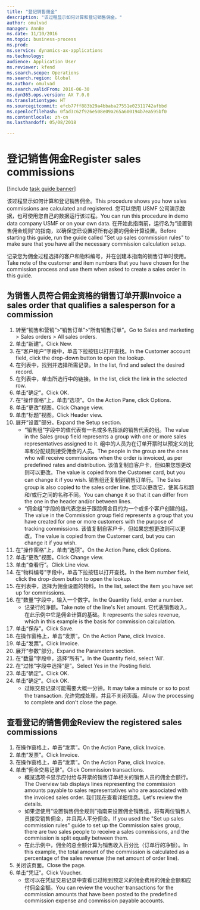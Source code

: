 ```yaml
--- 
title: "登记销售佣金"
description: "该过程显示如何计算和登记销售佣金。"
author: omulvad
manager: AnnBe
ms.date: 11/10/2016
ms.topic: business-process
ms.prod: 
ms.service: dynamics-ax-applications
ms.technology: 
audience: Application User
ms.reviewer: kfend
ms.search.scope: Operations
ms.search.region: Global
ms.author: omulvad
ms.search.validFrom: 2016-06-30
ms.dyn365.ops.version: AX 7.0.0
ms.translationtype: HT
ms.sourcegitcommit: efcb77ff883b29a4bbaba27551e02311742afbbd
ms.openlocfilehash: 0fad3c62f926e508e09a265a600194b7ea595bf0
ms.contentlocale: zh-cn
ms.lasthandoff: 05/08/2018

---
```

# <a name="register-sales-commissions"></a><span data-ttu-id="e4a1c-103">登记销售佣金</span><span class="sxs-lookup"><span data-stu-id="e4a1c-103">Register sales commissions</span></span>

[!include [task guide banner](../../includes/task-guide-banner.md)]

<span data-ttu-id="e4a1c-104">该过程显示如何计算和登记销售佣金。</span><span class="sxs-lookup"><span data-stu-id="e4a1c-104">This procedure shows you how sales commissions are calculated and registered.</span></span> <span data-ttu-id="e4a1c-105">您可以使用 USMF 公司演示数据，也可使用您自己的数据运行该过程。</span><span class="sxs-lookup"><span data-stu-id="e4a1c-105">You can run this procedure in demo data company USMF or on your own data.</span></span> <span data-ttu-id="e4a1c-106">在开始此指南前，运行名为“设置销售佣金规则”的指南，以确保您已设置好所有必要的佣金计算设置。</span><span class="sxs-lookup"><span data-stu-id="e4a1c-106">Before starting this guide, run the guide called "Set up sales commission rules" to make sure that you have all the necessary commission calculation setup.</span></span>

<span data-ttu-id="e4a1c-107">记录您为佣金过程选择的客户和物料编号，并在创建本指南的销售订单时使用。</span><span class="sxs-lookup"><span data-stu-id="e4a1c-107">Take note of the customer and item numbers that you have chosen for the commission process and use them when asked to create a sales order in this guide.</span></span>


## <a name="invoice-a-sales-order-that-qualifies-a-salesperson-for-a-commission"></a><span data-ttu-id="e4a1c-108">为销售人员符合佣金资格的销售订单开票</span><span class="sxs-lookup"><span data-stu-id="e4a1c-108">Invoice a sales order that qualifies a salesperson for a commission</span></span>
1. <span data-ttu-id="e4a1c-109">转至“销售和营销”>“销售订单”>“所有销售订单”。</span><span class="sxs-lookup"><span data-stu-id="e4a1c-109">Go to Sales and marketing > Sales orders > All sales orders.</span></span>
2. <span data-ttu-id="e4a1c-110">单击“新建”。</span><span class="sxs-lookup"><span data-stu-id="e4a1c-110">Click New.</span></span>
3. <span data-ttu-id="e4a1c-111">在“客户帐户”字段中，单击下拉按钮以打开查找。</span><span class="sxs-lookup"><span data-stu-id="e4a1c-111">In the Customer account field, click the drop-down button to open the lookup.</span></span>
4. <span data-ttu-id="e4a1c-112">在列表中，找到并选择所需记录。</span><span class="sxs-lookup"><span data-stu-id="e4a1c-112">In the list, find and select the desired record.</span></span>
5. <span data-ttu-id="e4a1c-113">在列表中，单击所选行中的链接。</span><span class="sxs-lookup"><span data-stu-id="e4a1c-113">In the list, click the link in the selected row.</span></span>
6. <span data-ttu-id="e4a1c-114">单击“确定”。</span><span class="sxs-lookup"><span data-stu-id="e4a1c-114">Click OK.</span></span>
7. <span data-ttu-id="e4a1c-115">在“操作窗格”上，单击“选项”。</span><span class="sxs-lookup"><span data-stu-id="e4a1c-115">On the Action Pane, click Options.</span></span>
8. <span data-ttu-id="e4a1c-116">单击“更改”视图。</span><span class="sxs-lookup"><span data-stu-id="e4a1c-116">Click Change view.</span></span>
9. <span data-ttu-id="e4a1c-117">单击“标题”视图。</span><span class="sxs-lookup"><span data-stu-id="e4a1c-117">Click Header view.</span></span>
10. <span data-ttu-id="e4a1c-118">展开“设置”部分。</span><span class="sxs-lookup"><span data-stu-id="e4a1c-118">Expand the Setup section.</span></span>
    * <span data-ttu-id="e4a1c-119">“销售组”字段中的值代表有一名或多名指派的销售代表的组。</span><span class="sxs-lookup"><span data-stu-id="e4a1c-119">The value in the Sales group field represents a group with one or more sales representatives assigned to it.</span></span> <span data-ttu-id="e4a1c-120">组中的人员为在订单开票时以预定义的比率和分配规则接受佣金的人员。</span><span class="sxs-lookup"><span data-stu-id="e4a1c-120">The people in the group are the ones who will receive commissions when the order is invoiced, as per predefined rates and distribution.</span></span>   <span data-ttu-id="e4a1c-121">该值复制自客户卡，但如果您想更改则可以更改。</span><span class="sxs-lookup"><span data-stu-id="e4a1c-121">The value is copied from the Customer card, but you can change it if you wish.</span></span>  <span data-ttu-id="e4a1c-122">销售组还复制到销售订单行。</span><span class="sxs-lookup"><span data-stu-id="e4a1c-122">The Sales group is also copied to the sales order line.</span></span> <span data-ttu-id="e4a1c-123">您可以更改它，使其与标题和/或行之间的名称不同。</span><span class="sxs-lookup"><span data-stu-id="e4a1c-123">You can change it so that it can differ from the one in the header and/or between lines.</span></span>  
    * <span data-ttu-id="e4a1c-124">“佣金组”字段的值代表您出于跟踪佣金目的为一个或多个客户创建的组。</span><span class="sxs-lookup"><span data-stu-id="e4a1c-124">The value in the Commission group field represents a group that you have created for one or more customers with the purpose of tracking commissions.</span></span>   <span data-ttu-id="e4a1c-125">该值复制自客户卡，但如果您想更改则可以更改。</span><span class="sxs-lookup"><span data-stu-id="e4a1c-125">The value is copied from the Customer card, but you can change it if you wish.</span></span>   
11. <span data-ttu-id="e4a1c-126">在“操作窗格”上，单击“选项”。</span><span class="sxs-lookup"><span data-stu-id="e4a1c-126">On the Action Pane, click Options.</span></span>
12. <span data-ttu-id="e4a1c-127">单击“更改”视图。</span><span class="sxs-lookup"><span data-stu-id="e4a1c-127">Click Change view.</span></span>
13. <span data-ttu-id="e4a1c-128">单击“查看行”。</span><span class="sxs-lookup"><span data-stu-id="e4a1c-128">Click Line view.</span></span>
14. <span data-ttu-id="e4a1c-129">在“物料编号”字段中，单击下拉按钮以打开查找。</span><span class="sxs-lookup"><span data-stu-id="e4a1c-129">In the Item number field, click the drop-down button to open the lookup.</span></span>
15. <span data-ttu-id="e4a1c-130">在列表中，选择为佣金设置的物料。</span><span class="sxs-lookup"><span data-stu-id="e4a1c-130">In the list, select the item you have set up for commissions.</span></span> 
16. <span data-ttu-id="e4a1c-131">在“数量”字段中，输入一个数字。</span><span class="sxs-lookup"><span data-stu-id="e4a1c-131">In the Quantity field, enter a number.</span></span>
    * <span data-ttu-id="e4a1c-132">记录行的净额。</span><span class="sxs-lookup"><span data-stu-id="e4a1c-132">Take note of the line's Net amount.</span></span> <span data-ttu-id="e4a1c-133">它代表销售收入，在此示例中它是佣金计算的基础。</span><span class="sxs-lookup"><span data-stu-id="e4a1c-133">It represents the sales revenue, which in this example is the basis for commission calculation.</span></span>  
17. <span data-ttu-id="e4a1c-134">单击“保存”。</span><span class="sxs-lookup"><span data-stu-id="e4a1c-134">Click Save.</span></span>
18. <span data-ttu-id="e4a1c-135">在操作窗格上，单击“发票”。</span><span class="sxs-lookup"><span data-stu-id="e4a1c-135">On the Action Pane, click Invoice.</span></span>
19. <span data-ttu-id="e4a1c-136">单击“发票”。</span><span class="sxs-lookup"><span data-stu-id="e4a1c-136">Click Invoice.</span></span>
20. <span data-ttu-id="e4a1c-137">展开“参数”部分。</span><span class="sxs-lookup"><span data-stu-id="e4a1c-137">Expand the Parameters section.</span></span>
21. <span data-ttu-id="e4a1c-138">在“数量”字段中，选择“所有”。</span><span class="sxs-lookup"><span data-stu-id="e4a1c-138">In the Quantity field, select 'All'.</span></span>
22. <span data-ttu-id="e4a1c-139">在“过帐”字段中选择“是”。</span><span class="sxs-lookup"><span data-stu-id="e4a1c-139">Select Yes in the Posting field.</span></span>
23. <span data-ttu-id="e4a1c-140">单击“确定”。</span><span class="sxs-lookup"><span data-stu-id="e4a1c-140">Click OK.</span></span>
24. <span data-ttu-id="e4a1c-141">单击“确定”。</span><span class="sxs-lookup"><span data-stu-id="e4a1c-141">Click OK.</span></span>
    * <span data-ttu-id="e4a1c-142">过帐交易记录可能需要大概一分钟。</span><span class="sxs-lookup"><span data-stu-id="e4a1c-142">It may take a minute or so to post the transaction.</span></span> <span data-ttu-id="e4a1c-143">允许完成处理，并且不关闭页面。</span><span class="sxs-lookup"><span data-stu-id="e4a1c-143">Allow the processing to complete and don’t close the page.</span></span>  

## <a name="review-the-registered-sales-commissions"></a><span data-ttu-id="e4a1c-144">查看登记的销售佣金</span><span class="sxs-lookup"><span data-stu-id="e4a1c-144">Review the registered sales commissions</span></span>
1. <span data-ttu-id="e4a1c-145">在操作窗格上，单击“发票”。</span><span class="sxs-lookup"><span data-stu-id="e4a1c-145">On the Action Pane, click Invoice.</span></span>
2. <span data-ttu-id="e4a1c-146">单击“发票”。</span><span class="sxs-lookup"><span data-stu-id="e4a1c-146">Click Invoice.</span></span>
3. <span data-ttu-id="e4a1c-147">在操作窗格上，单击“发票”。</span><span class="sxs-lookup"><span data-stu-id="e4a1c-147">On the Action Pane, click Invoice.</span></span>
4. <span data-ttu-id="e4a1c-148">单击“佣金交易记录”。</span><span class="sxs-lookup"><span data-stu-id="e4a1c-148">Click Commission transactions.</span></span>
    * <span data-ttu-id="e4a1c-149">概览选项卡显示应付给与开票的销售订单相关的销售人员的佣金金额行。</span><span class="sxs-lookup"><span data-stu-id="e4a1c-149">The Overview tab displays lines representing the commission amounts payable to sales representatives who are associated with the invoiced sales order.</span></span> <span data-ttu-id="e4a1c-150">我们现在查看详细信息。</span><span class="sxs-lookup"><span data-stu-id="e4a1c-150">Let's review the details.</span></span>     
    * <span data-ttu-id="e4a1c-151">如果您使用“设置销售佣金规则”指南来设置佣金销售组，将有两位销售人员接受销售佣金，并且两人平分佣金。</span><span class="sxs-lookup"><span data-stu-id="e4a1c-151">If you used the "Set up sales commission rules" guide to set up the Commission sales group, there are two sales people to receive a sales commissions, and the commission is split equally between them.</span></span>  
    * <span data-ttu-id="e4a1c-152">在此示例中，佣金的总金额计算为销售收入百分比（订单行的净额）。</span><span class="sxs-lookup"><span data-stu-id="e4a1c-152">In this example, the total amount of the commission is calculated as a percentage of the sales revenue (the net amount of order line).</span></span>   
5. <span data-ttu-id="e4a1c-153">关闭该页面。</span><span class="sxs-lookup"><span data-stu-id="e4a1c-153">Close the page.</span></span>
6. <span data-ttu-id="e4a1c-154">单击“凭证”。</span><span class="sxs-lookup"><span data-stu-id="e4a1c-154">Click Voucher.</span></span>
    * <span data-ttu-id="e4a1c-155">您可以在凭证交易记录中查看已过帐到预定义的佣金费用的佣金金额和应付佣金金额。</span><span class="sxs-lookup"><span data-stu-id="e4a1c-155">You can review the voucher transactions for the commission amounts that have been posted to the predefined commission expense and commission payable accounts.</span></span>  


